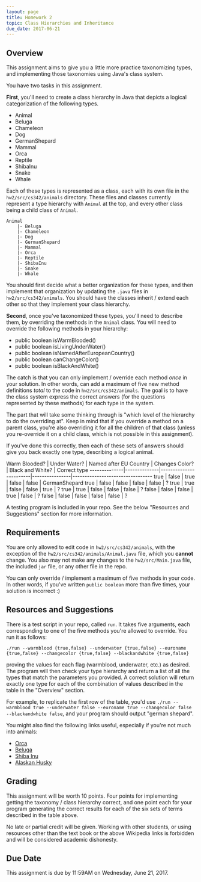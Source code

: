 ```yaml
---
layout: page
title: Homework 2
topic: Class Hierarchies and Inheritance
due_date: 2017-06-21
---
```


Overview
---
This assignment aims to give you a little more practice taxonomizing types,
and implementing those taxonomies using Java's class system.

You have two tasks in this assignment.

**First**, you'll need to  create a class hierarchy in Java that depicts a
logical categorization of the following types.

* Animal
* Beluga
* Chameleon
* Dog
* GermanShepard
* Mammal
* Orca
* Reptile
* ShibaInu
* Snake
* Whale

Each of these types is represented as a class, each with its own file in
the `hw2/src/cs342/animals` directory.  These files and classes currently
represent a type hierarchy with `Animal` at the top, and every other
class being a child class of `Animal`.

    Animal
        |- Beluga
        |- Chameleon
        |- Dog
        |- GermanShepard
        |- Mammal
        |- Orca
        |- Reptile
        |- ShibaInu
        |- Snake
        |- Whale

You should first decide what a better organization for these types, and then
implement that organization by updating the `.java` files in
`hw2/src/cs342/animals`. You should have the classes inherit / extend
each other so that they implement your class hierarchy.

**Second**, once you've taxonomized these types, you'll need to describe
them, by overriding the methods in the `Animal` class.  You will need to
override the following methods in your hierarchy:

* public boolean isWarmBlooded()
* public boolean isLivingUnderWater()
* public boolean isNamedAfterEuropeanCountry()
* public boolean canChangeColor()
* public boolean isBlackAndWhite()

The catch is that you can only implement / override each method *once* in your
solution.  In other words, can add a maximum of five new method definitions
*total* to the code in `hw2/src/cs342/animals`.  The goal is to have
the class system express the correct answers (for the questions represented
by these methods) for each type in the system.

The part that will take some thinking through is "which level of the hierarchy
to do the overriding at".  Keep in mind that if you override a method
on a parent class, you're also overriding it for all the children of that class
(unless you re-override it on a child class, which is not possible in this
assignment).

If you've done this correctly, then each of these sets of answers should
give you back exactly one type, describing a logical animal.

Warm Blooded? | Under Water? | Named after EU Country | Changes Color? | Black and White? | Correct type
--------------|--------------|------------------------|----------------|---------------------------------
true          | false        | true                   | false          | false            | GermanShepard
true          | false        | false                  | false          | false            | ?
true          | true         | false                  | false          | true             | ?
true          | true         | false                  | false          | false            | ?
false         | false        | false                  | true           | false            | ?
false         | false        | false                  | false          | false            | ?

A testing program is included in your repo.  See the below "Resources and
Suggestions" section for more information.


Requirements
---

You are only allowed to edit code in `hw2/src/cs342/animals`, with the
exception of the `hw2/src/cs342/animals/Animal.java` file, which you
**cannot** change.  You also may not make any changes to the
`hw2/src/Main.java` file, the included `jar` file, or any other file in
the repo.

You can only override / implement a maximum of five methods in your code.
In other words, if you've written `public boolean` more than five times, your
solution is incorrect :)


Resources and Suggestions
---
There is a test script in your repo, called `run`.  It takes five arguments,
each corresponding to one of the five methods you're allowed to override.
You run it as follows:

`./run --warmblood {true,false} --underwater {true,false} --euroname {true,false} --changecolor {true,false} --blackandwhite {true,false}`

proving the values for each flag (warmblood, underwater, etc.) as desired.
The program will then check your type hierarchy and return a list of
all the types that match the parameters you provided.  A correct solution will
return exactly one type for each of the combination of values described
in the table in the "Overview" section.

For example, to replicate the first row of the table, you'd use
`./run --warmblood true --underwater false --euroname true --changecolor false --blackandwhite false`,
and your program should output "german shepard".

You might also find the following links useful, especially if you're not much
into animals:
* [Orca](https://en.wikipedia.org/wiki/Killer_whale)
* [Beluga](https://en.wikipedia.org/wiki/Beluga_whale)
* [Shiba Inu](https://en.wikipedia.org/wiki/Shiba_Inu)
* [Alaskan Husky](https://en.wikipedia.org/wiki/Alaskan_husky)


Grading
---
This assignment will be worth 10 points.  Four points for implementing
getting the taxonomy / class hierarchy correct, and one point each
for your program generating the correct results for each of the
six sets of terms described in the table above.

No late or partial credit will be given.  Working with other students,
or using resources other than the text book or the above Wikipedia links
is forbidden and will be considered academic dishonesty.


Due Date
---
This assignment is due by 11:59AM on Wednesday, June 21, 2017.
